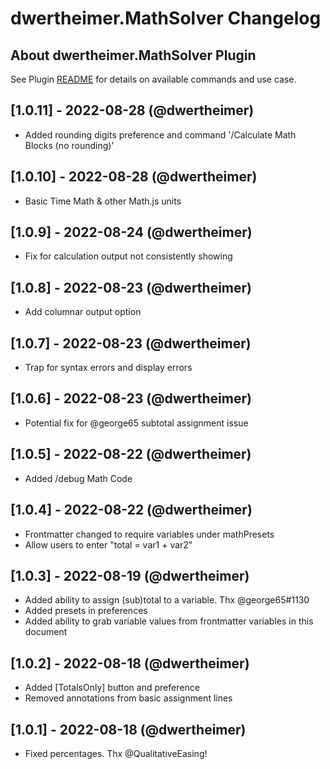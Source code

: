 # dwertheimer.MathSolver Changelog

## About dwertheimer.MathSolver Plugin

See Plugin [README](https://github.com/NotePlan/plugins/blob/main/dwertheimer.MathSolver/README.md) for details on available commands and use case.

## [1.0.11] - 2022-08-28 (@dwertheimer)
- Added rounding digits preference and command '/Calculate Math Blocks (no rounding)'

## [1.0.10] - 2022-08-28 (@dwertheimer)
- Basic Time Math & other Math.js units

## [1.0.9] - 2022-08-24 (@dwertheimer)
- Fix for calculation output not consistently showing

## [1.0.8] - 2022-08-23 (@dwertheimer)
- Add columnar output option

## [1.0.7] - 2022-08-23 (@dwertheimer)
- Trap for syntax errors and display errors

## [1.0.6] - 2022-08-23 (@dwertheimer)
- Potential fix for @george65 subtotal assignment issue

## [1.0.5] - 2022-08-22 (@dwertheimer)
- Added /debug Math Code 

## [1.0.4] - 2022-08-22 (@dwertheimer)
- Frontmatter changed to require variables under mathPresets
- Allow users to enter "total = var1 + var2"

## [1.0.3] - 2022-08-19 (@dwertheimer)
- Added ability to assign (sub)total to a variable. Thx @george65#1130
- Added presets in preferences
- Added ability to grab variable values from frontmatter variables in this document

## [1.0.2] - 2022-08-18 (@dwertheimer)
- Added [TotalsOnly] button and preference
- Removed annotations from basic assignment lines

## [1.0.1] - 2022-08-18 (@dwertheimer)
- Fixed percentages. Thx @QualitativeEasing!
